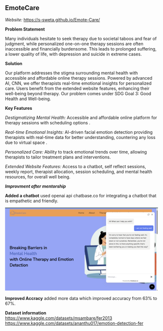 ## EmoteCare

*Website:* https://s-sweta.github.io/Emote-Care/

**Problem Statement**

Many individuals hesitate to seek therapy due to societal taboos and fear of judgment, while personalized one-on-one therapy sessions are often inaccessible and financially burdensome. This leads to prolonged suffering, a lower quality of life, with depression and suicide in extreme cases.

**Solution**

Our platform addresses the stigma surrounding mental health with accessible and affordable online therapy sessions. Powered by advanced AI, CNN, we offer therapists real-time emotional insights for personalized care. Users benefit from the extended website features, enhancing their well-being beyond therapy.
Our problem comes under SDG Goal 3: Good Health and Well-being.

**Key Features**


*Destigmatizing Mental Health:* Accessible and affordable online platform for therapy sessions with scheduling options .


*Real-time Emotional Insights:* AI-driven facial emotion detection providing therapists with real-time data for better understanding, countering any loss due to virtual space .


*Personalized Care:* Ability to track emotional trends over time, allowing therapists to tailor treatment plans and interventions.


*Extended Website Features:* Access to a chatbot, self reflect sessions, weekly report, therapist allocation, session scheduling, and mental health resources, for overall well being.


***Improvment after mentorship***

**Added a chatbot** used openai api chatbase.co for integrating a chatbot that is empathetic and friendly.

![alt text](https://github.com/s-sweta/Emote-Care/blob/2311364a9a40a5df9f111dab785789aea06ed317/images/website_with_chatbot.png)

**Improved Accracy** added more data which improved accuracy from 63% to 67%.


**Dataset information** <br>
https://www.kaggle.com/datasets/msambare/fer2013 <br>
https://www.kaggle.com/datasets/ananthu017/emotion-detection-fer

